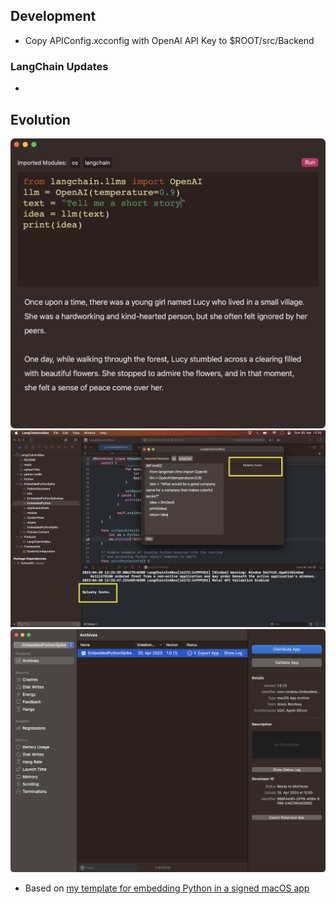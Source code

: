 ## Development
- Copy APIConfig.xcconfig with OpenAI API Key to $ROOT/src/Backend

### LangChain Updates
- 

## Evolution
![v1.1](v1.1.png)
![First Success](first-success.png)
![Notarized](ready.png)

- Based on [my template for embedding Python in a signed macOS app](https://github.com/akaalias/EmbeddedPythonAppTemplate)
